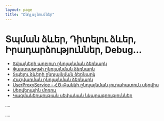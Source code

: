 ```yaml
---
layout: page
title: "Ընդլայնումներ" 
---
```


# Տպման ձևեր, Դիտելու ձևեր, Իրադարձություններ, Debug...

* [Տվյալների աղբյուր ընդլայնման ձեռնարկ](extensions/definitions/ds_extender_guide.md)
* [Փաստաթղթի ընդլայնման ձեռնարկ](extensions/definitions/document_extender_guide.md)
* [Տպելու ձևերի ընդլայնման ձեռնարկ](extensions/definitions/template_substitution_guide.md)
* [Հաշվառման ընդլայնման ձեռնարկ](extensions/definitions/acc_extender_guide.md)
* [UserProxyService - ՀԾ-Բանկի ընդլայնման յուրահատուկ սերվիս](extensions/user_proxy_service.md)
* [Սերվերային մոդուլ](extensions/definitions/server_side_module_guide.md)
* [Կազմակերպության սեփական նկարագրություններ](extensions/new_definitions.md)


....

....
